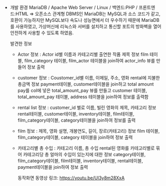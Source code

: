 - 개발 환경
  MariaDB / Apache Web Server / Linux / 백엔드:PHP / 프론트엔드:HTML 
  => 오픈소스 관계형 DBMS인 MariaDB는 MySQL과 소스 코드가 같고, 호환이 가능하지만 MySQL보다 속도나 성능면에서 더 우수하기 때문에 MariaDB를 사용하였고, 
  가상머신에 리눅스와 서버를 설치하고 통신할 포트의 방화벽을 열어 안전하게 사용할 수 있도록 하였음.
  
  발견한 정보
  - Actor 정보
    : Actor id별 이름과 카테고리별 출연한 작품 제목 정보
      film 테이블, film_category 테이블, film_actor 테이블을 join하여 actor_info 뷰를 만들어 정보 출력
      
  - customer 정보
    : Coustomer_id별 이름, 이메일, 주소, 영화 rental에 지불한 총금액 정보
      payment테이블, customer테이블을 join하고 total amount pay를 col에 넣은 total_amount_pay 뷰를 만들고 
      customer 테이블, total_amount_pay 테이블, address 테이블을 join하여 정보를 출력함
  
  - rental list 정보
    : customer_id 별로 이름, 빌린 영화의 제목, 카테고리 정보
      rental테이블, customer테이블, inventory테이블, film테이블, film_category테이블, category테이블을
      join하여 정보를 출력
      
  - film 정보
    : 제목, 영화 설명, 개봉연도, 길이, 장르(카테고리) 정보
      film 테이블, film_category테이블, category 테이블을 join하여 정보 출력
   
  - 카테고리별 총 수입
    : 카테고리 이름, 총 수입
      rental된 영화를 카테고리별로 묶어 카테고리당 총 얼마의 수입이 있는지에 대한 정보
      category테이블, film_category테이블, film테이블, inventory테이블, rental테이블, payment테이블을
      join하여 정보 출력
      
     동작화면 동영상 링크: https://youtu.be/Ul3y8m28XxA
